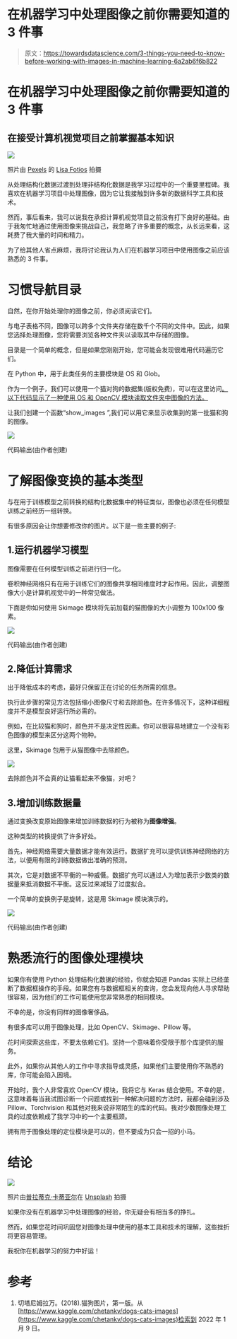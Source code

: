 # 在机器学习中处理图像之前你需要知道的 3 件事

> 原文：<https://towardsdatascience.com/3-things-you-need-to-know-before-working-with-images-in-machine-learning-6a2ab6f6b822>

# 在机器学习中处理图像之前你需要知道的 3 件事

## 在接受计算机视觉项目之前掌握基本知识

![](img/9f76872f122040cf6418645e942ba4ab.png)

照片由 [Pexels](https://www.pexels.com/photo/collage-photo-collage-3024995/?utm_content=attributionCopyText&utm_medium=referral&utm_source=pexels) 的 [Lisa Fotios](https://www.pexels.com/@fotios-photos?utm_content=attributionCopyText&utm_medium=referral&utm_source=pexels) 拍摄

从处理结构化数据过渡到处理非结构化数据是我学习过程中的一个重要里程碑。我喜欢在机器学习项目中处理图像，因为它让我接触到许多新的数据科学工具和技术。

然而，事后看来，我可以说我在承担计算机视觉项目之前没有打下良好的基础。由于我匆忙地通过使用图像来挑战自己，我忽略了许多重要的概念，从长远来看，这耗费了我大量的时间和精力。

为了给其他人省点麻烦，我将讨论我认为人们在机器学习项目中使用图像之前应该熟悉的 3 件事。

# 习惯导航目录

自然，在你开始处理你的图像之前，你必须阅读它们。

与电子表格不同，图像可以跨多个文件夹存储在数千个不同的文件中。因此，如果您选择处理图像，您将需要浏览各种文件夹以读取其中存储的图像。

目录是一个简单的概念，但是如果您刚刚开始，您可能会发现很难用代码遍历它们。

在 Python 中，用于此类任务的主要模块是 OS 和 Glob。

作为一个例子，我们可以使用一个猫对狗的数据集(版权免费)，可以在这里访问[。以下代码显示了一种使用 OS 和 OpenCV 模块读取文件夹中图像的方法。](https://www.kaggle.com/chetankv/dogs-cats-images)

让我们创建一个函数“show_images ”,我们可以用它来显示收集到的第一批猫和狗的图像。

![](img/3b2a8f804ac64dacbd44a7b4f6cc3d62.png)

代码输出(由作者创建)

# 了解图像变换的基本类型

与在用于训练模型之前转换的结构化数据集中的特征类似，图像也必须在任何模型训练之前经历一组转换。

有很多原因会让你想要修改你的图片。以下是一些主要的例子:

## 1.运行机器学习模型

图像需要在任何模型训练之前进行归一化。

卷积神经网络只有在用于训练它们的图像共享相同维度时才起作用。因此，调整图像大小是计算机视觉中的一种常见做法。

下面是你如何使用 Skimage 模块将先前加载的猫图像的大小调整为 100x100 像素。

![](img/d00fbace326d4a840b62f2b7335323a5.png)

代码输出(由作者创建)

## 2.降低计算需求

出于降低成本的考虑，最好只保留正在讨论的任务所需的信息。

执行此步骤的常见方法包括缩小图像尺寸和去除颜色。在许多情况下，这种详细程度并不是模型良好运行所必需的。

例如，在比较猫和狗时，颜色并不是决定性因素。你可以很容易地建立一个没有彩色图像的模型来区分这两个物种。

这里，Skimage 包用于从猫图像中去除颜色。

![](img/68b96cef8fd36216cfbd0c027590a4c3.png)

去除颜色并不会真的让猫看起来不像猫，对吧？

## 3.增加训练数据量

通过变换改变原始图像来增加训练数据的行为被称为**图像增强**。

这种类型的转换提供了许多好处。

首先，神经网络需要大量数据才能有效运行。数据扩充可以提供训练神经网络的方法，以便用有限的训练数据做出准确的预测。

其次，它是对数据不平衡的一种威慑。数据扩充可以通过人为增加表示少数类的数据量来抵消数据不平衡。这反过来减轻了过度拟合。

一个简单的变换例子是旋转，这是用 Skimage 模块演示的。

![](img/6c7526cb95585860deb1d6b99ce345e6.png)

代码输出(由作者创建)

# 熟悉流行的图像处理模块

如果你有使用 Python 处理结构化数据的经验，你就会知道 Pandas 实际上已经垄断了数据框操作的手段。如果您有与数据框相关的查询，您会发现向他人寻求帮助很容易，因为他们的工作可能使用您非常熟悉的相同模块。

不幸的是，你没有同样的图像奢侈品。

有很多库可以用于图像处理，比如 OpenCV、Skimage、Pillow 等。

花时间探索这些库，不要太依赖它们。坚持一个意味着你受限于那个库提供的服务。

此外，如果你从其他人的工作中寻求指导或灵感，如果他们主要使用你不熟悉的库，你可能会陷入困境。

开始时，我个人非常喜欢 OpenCV 模块，我将它与 Keras 结合使用。不幸的是，这意味着每当我试图诊断一个问题或找到一种解决问题的方法时，我都会碰到涉及 Pillow、Torchvision 和其他对我来说非常陌生的库的代码。我对少数图像处理工具的过度依赖成了我学习中的一个主要瓶颈。

拥有用于图像处理的定位模块是可以的，但不要成为只会一招的小马。

# 结论

![](img/9305f8da9547cc33330e7e2fed681617.png)

照片由[普拉蒂克·卡蒂亚尔](https://unsplash.com/@prateekkatyal?utm_source=medium&utm_medium=referral)在 [Unsplash](https://unsplash.com?utm_source=medium&utm_medium=referral) 拍摄

如果你没有在机器学习中处理图像的经验，你无疑会有相当多的挣扎。

然而，如果您花时间巩固您对图像处理中使用的基本工具和技术的理解，这些挫折将更容易管理。

我祝你在机器学习的努力中好运！

# 参考

1.  切塔尼姆拉万。(2018).猫狗图片，第一版。从[https://www.kaggle.com/chetankv/dogs-cats-images](https://www.kaggle.com/chetankv/dogs-cats-images)检索到 2022 年 1 月 9 日。